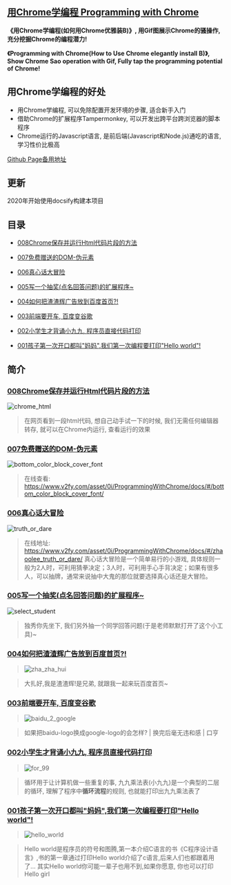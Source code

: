 ## [用Chrome学编程 Programming with Chrome](https://www.v2fy.com/asset/0i/ProgrammingWithChrome/docs/#/)




**《用Chrome学编程(如何用Chrome优雅装B)》, 用Gif图展示Chrome的骚操作, 充分挖掘Chrome的编程潜力!**

**《Programming with Chrome(How to Use Chrome elegantly install B)》, Show Chrome Sao operation with Gif, Fully tap the programming potential of Chrome!**


## 用Chrome学编程的好处

- 用Chrome学编程, 可以免除配置开发环境的步骤, 适合新手入门
- 借助Chrome的扩展程序Tampermonkey, 可以开发出跨平台跨浏览器的脚本程序
- Chrome运行的Javascript语言, 是前后端(Javascript和Node.js)通吃的语言, 学习性价比极高


[Github Page备用地址](https://zhaoolee.com/ProgrammingWithChrome/#/)



## 更新

2020年开始使用docsify构建本项目


## 目录

- [008Chrome保存并运行Html代码片段的方法](https://www.v2fy.com/asset/0i/ProgrammingWithChrome/docs/#/008_chrome_html)

- [007免费赠送的DOM-伪元素](https://www.v2fy.com/asset/0i/ProgrammingWithChrome/docs/#/007_color_block_font)

- [006真心话大冒险](https://www.v2fy.com/asset/0i/ProgrammingWithChrome/docs/#/truth_or_dare)

- [005写一个抽奖(点名回答问题)的扩展程序~](https://www.v2fy.com/asset/0i/ProgrammingWithChrome/docs/#/select_student)

- [004如何把渣渣辉广告放到百度首页?!](https://www.v2fy.com/asset/0i/ProgrammingWithChrome/docs/#/zha_zha_hui) 

- [003前端要开车, 百度变谷歌](https://www.v2fy.com/asset/0i/ProgrammingWithChrome/docs/#/baidu_2_google)

- [002小学生才背诵小九九, 程序员直接代码打印](https://www.v2fy.com/asset/0i/ProgrammingWithChrome/docs/#/for_99)

- [001孩子第一次开口都叫"妈妈",我们第一次编程要打印"Hello world"!](https://www.v2fy.com/asset/0i/ProgrammingWithChrome/docs/#/hello_world) 


## 简介

### [008Chrome保存并运行Html代码片段的方法](https://www.v2fy.com/asset/0i/ProgrammingWithChrome/docs/#/008_chrome_html)

![chrome_html](https://raw.githubusercontent.com/zhaoolee/ProgrammingWithChrome/master/README/64084748-d4aa5d00-cd60-11e9-8e9e-3073b4e16235-20200928160031020.gif)

> 在网页看到一段html代码, 想自己动手试一下的时候, 我们无需任何编辑器转存, 就可以在Chrome内运行, 查看运行的效果


### [007免费赠送的DOM-伪元素](https://www.v2fy.com/asset/0i/ProgrammingWithChrome/docs/#/007_color_block_font)

![bottom_color_block_cover_font](https://raw.githubusercontent.com/zhaoolee/ProgrammingWithChrome/master/README/64060231-49b05200-cbfc-11e9-9bb3-df50fe6eae7c-20200928160033356.gif)

> 在线查看: https://www.v2fy.com/asset/0i/ProgrammingWithChrome/docs/#/bottom_color_block_cover_font/



### [006真心话大冒险](https://www.v2fy.com/asset/0i/ProgrammingWithChrome/docs/#/truth_or_dare)

![truth_or_dare](https://raw.githubusercontent.com/zhaoolee/ProgrammingWithChrome/master/README/63646762-8ab2ed00-c74a-11e9-9275-75d044fc0bc0-20200928160037000.gif)

> 在线地址: https://www.v2fy.com/asset/0i/ProgrammingWithChrome/docs/#/zhaoolee_truth_or_dare/  真心话大冒险是一个简单易行的小游戏, 具体规则一般为2人时，可利用猜拳决定；3人时，可利用手心手背决定；如果有很多人，可以抽牌，通常来说抽中大鬼的那位就要选择真心话还是大冒险。

### [005写一个抽奖(点名回答问题)的扩展程序~](https://www.v2fy.com/asset/0i/ProgrammingWithChrome/docs/#/select_student)

![select_student](https://raw.githubusercontent.com/zhaoolee/ProgrammingWithChrome/master/README/62990263-e2fe0b00-be7d-11e9-8c72-b7f1bf743aee-20200928160040642.gif)

> 独秀你先坐下, 我们另外抽一个同学回答问题(于是老师默默打开了这个小工具)~


### [004如何把渣渣辉广告放到百度首页?!](https://www.v2fy.com/asset/0i/ProgrammingWithChrome/docs/#/zha_zha_hui)

> ![zha_zha_hui](https://raw.githubusercontent.com/zhaoolee/ProgrammingWithChrome/master/README/62918966-d8873700-bdd3-11e9-8a64-02fe0fc3d170-20200928160045594.gif)

> 大扎好,我是渣渣辉!是兄弟, 就跟我一起来玩百度首页~


### [003前端要开车, 百度变谷歌](https://www.v2fy.com/asset/0i/ProgrammingWithChrome/docs/#/baidu_2_google/)

> ![baidu_2_google](https://raw.githubusercontent.com/zhaoolee/ProgrammingWithChrome/master/README/62856847-8e954700-bd28-11e9-8797-76e014ce06d3-20200928160048694.gif)

> 如果把baidu-logo换成google-logo的会怎样?  | 换完后毫无违和感 | 口亨

### [002小学生才背诵小九九, 程序员直接代码打印](https://www.v2fy.com/asset/0i/ProgrammingWithChrome/docs/#/for_99)
> ![for_99](https://raw.githubusercontent.com/zhaoolee/ProgrammingWithChrome/master/README/62908815-7e26b000-bdac-11e9-86ec-97251deb2ae0-20200928160051480.gif)

> 循环用于让计算机做一些重复的事, 九九乘法表(小九九)是一个典型的二层的循环, 理解了程序中**循环流程**的规则, 也就能打印出九九乘法表了


### [001孩子第一次开口都叫"妈妈",我们第一次编程要打印"Hello world"!](https://www.v2fy.com/asset/0i/ProgrammingWithChrome/docs/#/hello_world) 
> ![hello_world](https://raw.githubusercontent.com/zhaoolee/ProgrammingWithChrome/master/README/62909969-4bcb8180-bdb1-11e9-9d45-2179564c1828-20200928160054185.gif)

> Hello world是程序员的符号和图腾,第一本介绍C语言的书《C程序设计语言》,书的第一章通过打印Hello world介绍了c语言,后来人们也都跟着用了... 其实Hello world你可能一辈子也用不到,如果你愿意, 你也可以打印Hello girl








